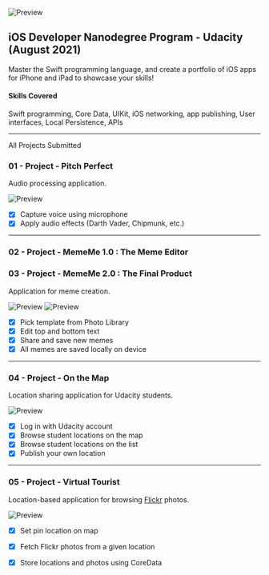 ![Preview](https://camo.githubusercontent.com/92463c2594bbe59052778133827881e00fbc409f39c8b1f9686f0c90e10a047a/68747470733a2f2f692e696d6775722e636f6d2f4134454b355a7a2e706e67)

## iOS Developer Nanodegree Program - Udacity (August 2021)
Master the Swift programming language, and create a portfolio of iOS apps for iPhone and iPad to showcase your skills!

#### Skills Covered
Swift programming, Core Data, UIKit, iOS networking, app publishing, User interfaces, Local Persistence, APIs

---

All Projects Submitted

### 01 - Project - Pitch Perfect

Audio processing application.

![Preview](https://i.imgur.com/som58p0.gif)

- [x] Capture voice using microphone
- [x] Apply audio effects (Darth Vader, Chipmunk, etc.)

---

### 02 - Project - MemeMe 1.0 : The Meme Editor
### 03 - Project - MemeMe 2.0 : The Final Product

Application for meme creation.

![Preview](https://i.imgur.com/iqZgtRK.gif)
![Preview](https://i.imgur.com/2RxWSep.gif)

- [x] Pick template from Photo Library
- [x] Edit top and bottom text
- [x] Share and save new memes
- [x] All memes are saved locally on device

---

### 04 - Project - On the Map

Location sharing application for Udacity students.

![Preview](https://i.imgur.com/QZfFmHL.gif)

- [x] Log in with Udacity account
- [x] Browse student locations on the map
- [x] Browse student locations on the list
- [x] Publish your own location

---

### 05 - Project - Virtual Tourist

Location-based application for browsing [Flickr](https://www.flickr.com) photos.

![Preview](https://i.imgur.com/LKt7EbP.gif)

- [x] Set pin location on map
- [x] Fetch Flickr photos from a given location
- [x] Store locations and photos using CoreData

